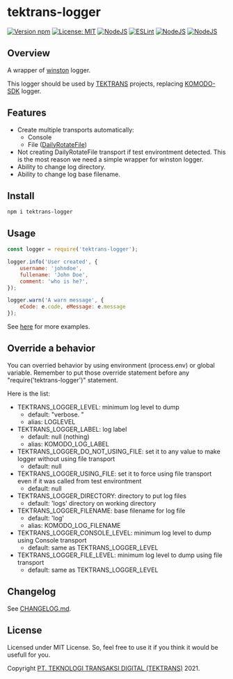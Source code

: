 # tektrans-logger

[![Version npm](https://img.shields.io/npm/v/tektrans-logger.svg?style=for-the-badge)](https://www.npmjs.com/package/tektrans-logger)
[![License: MIT](https://img.shields.io/badge/License-MIT-yellow.svg?style=for-the-badge)](https://opensource.org/licenses/MIT)
[![NodeJS](https://img.shields.io/badge/node.js-6DA55F?style=for-the-badge&logo=node.js&logoColor=white)](https://nodejs.org)
[![ESLint](https://img.shields.io/badge/ESLint-4B3263?style=for-the-badge&logo=eslint&logoColor=white)](https://eslint.org)
[![NodeJS](https://img.shields.io/badge/WINSTON-gray?style=for-the-badge)](https://github.com/winstonjs/winston)
[![NodeJS](https://img.shields.io/badge/TEKTRANS-maroon?style=for-the-badge)](https://tektrans.id)


## Overview
A wrapper of [winston](https://github.com/winstonjs/winston) logger.

This logger should be used by [TEKTRANS](https://tektrans.id) projects,
replacing [KOMODO-SDK](https://gitlab.kodesumber.com/komodo/komodo-sdk) logger.

## Features
* Create multiple transports automatically:
  * Console
  * File ([DailyRotateFile](https://github.com/winstonjs/winston-daily-rotate-file))
* Not creating DailyRotateFile transport if test environtment detected.
  This is the most reason we need a simple wrapper for winston logger.
* Ability to change log directory.
* Ability to change log base filename.

## Install
```
npm i tektrans-logger
```

## Usage
```javascript
const logger = require('tektrans-logger');

logger.info('User created', {
    username: 'johndoe',
    fullename: 'John Doe',
    comment: 'who is he?',
});

logger.warn('A warn message', {
    eCode: e.code, eMessage: e.message
});
```

See [here](./examples) for more examples.

## Override a behavior
You can overried behavior by using environment (process.env) or global variable.
Remember to put those override statement before any "require('tektrans-logger')"
statement.

Here is the list:
* TEKTRANS_LOGGER_LEVEL: minimum log level to dump
  * default: "verbose. "
  * alias: LOGLEVEL
* TEKTRANS_LOGGER_LABEL: log label
  * default: null (nothing)
  * alias: KOMODO_LOG_LABEL
* TEKTRANS_LOGGER_DO_NOT_USING_FILE: set it to any value to make logger without
  using file transport
  * default: null
* TEKTRANS_LOGGER_USING_FILE: set it to force using file transport even if it
  was called from test environtment
  * default: null
* TEKTRANS_LOGGER_DIRECTORY: directory to put log files
  * default: 'logs' directory on working directory
* TEKTRANS_LOGGER_FILENAME: base filename for log file
  * default: 'log'
  * alias: KOMODO_LOG_FILENAME
* TEKTRANS_LOGGER_CONSOLE_LEVEL: minimum log level to dump using Console transport
  * default: same as TEKTRANS_LOGGER_LEVEL
* TEKTRANS_LOGGER_FILE_LEVEL: minimum log level to dump using file transport
  * default: same as TEKTRANS_LOGGER_LEVEL

## Changelog
See [CHANGELOG.md](./CHANGELOG.md).

## License
Licensed under MIT License. So, feel free to use it if you think it would be
usefull for you.

Copyright [PT. TEKNOLOGI TRANSAKSI DIGITAL (TEKTRANS)](https://tektrans.id) 2021.
